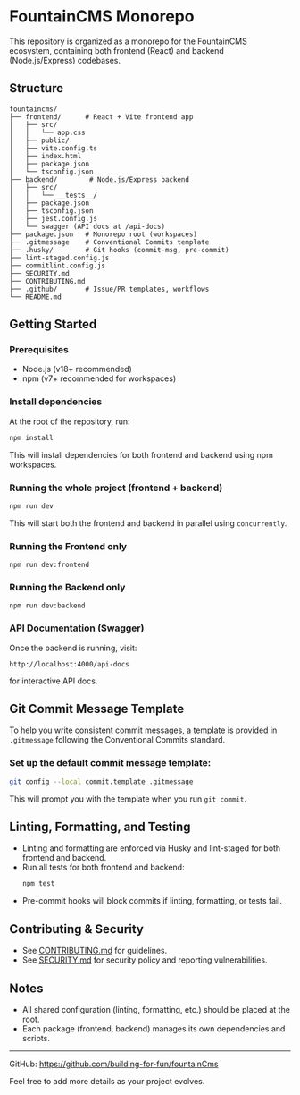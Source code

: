 # FountainCMS Monorepo

This repository is organized as a monorepo for the FountainCMS ecosystem, containing both frontend (React) and backend (Node.js/Express) codebases.

## Structure

```
fountaincms/
├── frontend/      # React + Vite frontend app
│   ├── src/
│   │   └── app.css
│   ├── public/
│   ├── vite.config.ts
│   ├── index.html
│   ├── package.json
│   └── tsconfig.json
├── backend/        # Node.js/Express backend
│   ├── src/
│   │   └── __tests__/
│   ├── package.json
│   ├── tsconfig.json
│   ├── jest.config.js
│   └── swagger (API docs at /api-docs)
├── package.json   # Monorepo root (workspaces)
├── .gitmessage    # Conventional Commits template
├── .husky/        # Git hooks (commit-msg, pre-commit)
├── lint-staged.config.js
├── commitlint.config.js
├── SECURITY.md
├── CONTRIBUTING.md
├── .github/       # Issue/PR templates, workflows
└── README.md
```

## Getting Started

### Prerequisites
- Node.js (v18+ recommended)
- npm (v7+ recommended for workspaces)

### Install dependencies
At the root of the repository, run:

```sh
npm install
```
This will install dependencies for both frontend and backend using npm workspaces.

### Running the whole project (frontend + backend)

```sh
npm run dev
```
This will start both the frontend and backend in parallel using `concurrently`.

### Running the Frontend only

```
npm run dev:frontend
```

### Running the Backend only

```
npm run dev:backend
```

### API Documentation (Swagger)

Once the backend is running, visit:
```
http://localhost:4000/api-docs
```
for interactive API docs.

## Git Commit Message Template

To help you write consistent commit messages, a template is provided in `.gitmessage` following the Conventional Commits standard.

### Set up the default commit message template:

```sh
git config --local commit.template .gitmessage
```

This will prompt you with the template when you run `git commit`.

## Linting, Formatting, and Testing
- Linting and formatting are enforced via Husky and lint-staged for both frontend and backend.
- Run all tests for both frontend and backend:
  ```sh
  npm test
  ```
- Pre-commit hooks will block commits if linting, formatting, or tests fail.

## Contributing & Security
- See [CONTRIBUTING.md](./CONTRIBUTING.md) for guidelines.
- See [SECURITY.md](./SECURITY.md) for security policy and reporting vulnerabilities.

## Notes
- All shared configuration (linting, formatting, etc.) should be placed at the root.
- Each package (frontend, backend) manages its own dependencies and scripts.

---

GitHub: https://github.com/building-for-fun/fountainCms

Feel free to add more details as your project evolves.
